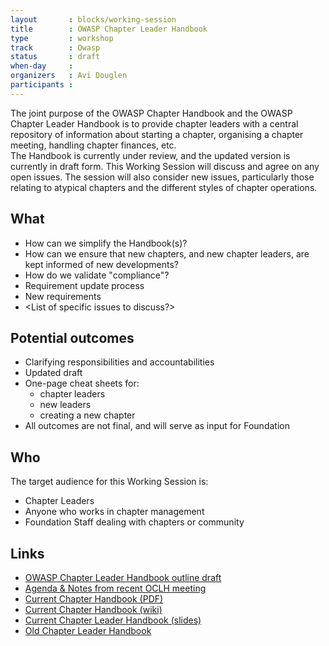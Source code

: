 ```yaml
---
layout       : blocks/working-session
title        : OWASP Chapter Leader Handbook
type         : workshop
track        : Owasp
status       : draft
when-day     : 
organizers   : Avi Douglen
participants :
---
```


The joint purpose of the OWASP Chapter Handbook and the OWASP Chapter Leader Handbook is to provide chapter leaders with a central repository of information about starting a chapter, organising a chapter meeting, handling chapter finances, etc.   
The Handbook is currently under review, and the updated version is currently in draft form. 
This Working Session will discuss and agree on any open issues. The session will also consider new issues, particularly those relating to atypical chapters and the different styles of chapter operations.  

## What

- How can we simplify the Handbook(s)?
- How can we ensure that new chapters, and new chapter leaders, are kept informed of new developments? 
- How do we validate "compliance"?
- Requirement update process
- New requirements
- <List of specific issues to discuss?> 

## Potential outcomes

- Clarifying responsibilities and accountabilities
- Updated draft
- One-page cheat sheets for:
    - chapter leaders 
    - new leaders 
    - creating a new chapter
- All outcomes are not final, and will serve as input for Foundation

## Who

The target audience for this Working Session is:

- Chapter Leaders
- Anyone who works in chapter management
- Foundation Staff dealing with chapters or community

## Links
- [OWASP Chapter Leader Handbook outline draft](https://docs.google.com/document/d/1uupqip9TiejURbznt_Dk6t1H--8foRJxcVQ2gdmUj-s/)
- [Agenda & Notes from recent OCLH meeting](https://docs.google.com/document/d/1mepNCA1DdBp5XU9xzZLeStlrkt4wcZUPouJ2yN_O0OE/)
- [Current Chapter Handbook (PDF)](https://www.owasp.org/images/d/dc/OWASP_Chapter_Handbook_Ch_V2.pdf)
- [Current Chapter Handbook (wiki)](https://www.owasp.org/index.php/Category:Chapter_Handbook)
- [Current Chapter Leader Handbook (slides)](https://www.owasp.org/images/5/56/OWASP_February_28,_2013.pdf)
- [Old Chapter Leader Handbook](https://www.owasp.org/index.php/Chapter_Leader_Handbook_(OLD))


